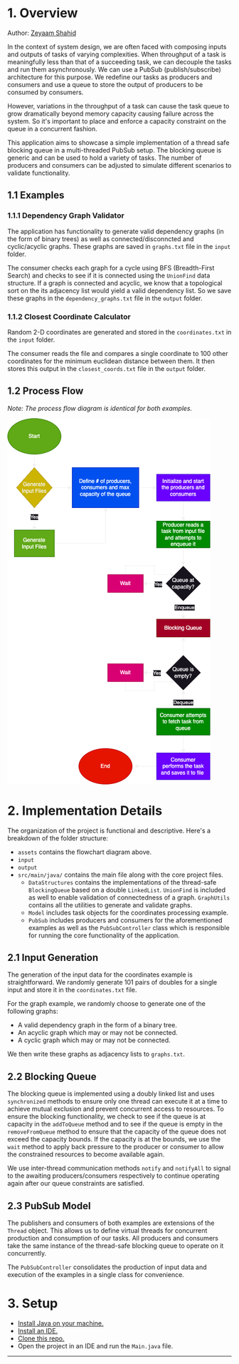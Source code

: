 # 1. Overview


Author: [Zeyaam Shahid](https://github.com/zeyaam)

In the context of system design, we are often faced with composing inputs and outputs of tasks of varying complexities. When throughput of a task is meaningfully less than that of a succeeding task, we can decouple the tasks and run them asynchronously. We can use a PubSub (publish/subscribe) architecture for this purpose. We redefine our tasks as producers and consumers and use a queue to store the output of producers to be consumed by consumers. 

However, variations in the throughput of a task can cause the task queue to grow dramatically beyond memory capacity causing failure across the system. So it's important to place and enforce a capacity constraint on the queue in a concurrent fashion.

This application aims to showcase a simple implementation of a thread safe blocking queue in a multi-threaded PubSub setup. The blocking queue is generic and can be used to hold a variety of tasks. The number of producers and consumers can be adjusted to simulate different scenarios to validate functionality.

## 1.1 Examples

### 1.1.1 Dependency Graph Validator

The application has functionality to generate valid dependency graphs (in the form of binary trees) as well as connected/disconncted and cyclic/acyclic graphs. These graphs are saved in `graphs.txt` file in the `input` folder.

The consumer checks each graph for a cycle using BFS (Breadth-First Search) and checks to see if it is connected using the `UnionFind` data structure. If a graph is connected and acyclic, we know that a topological sort on the its adjacency list would yield a valid dependency list. So we save these graphs in the `dependency_graphs.txt` file in the `output` folder.

### 1.1.2 Closest Coordinate Calculator

Random 2-D coordinates are generated and stored in the `coordinates.txt` in the `input` folder. 

The consumer reads the file and compares a single coordinate to 100 other coordinates for the minimum euclidean distance between them. It then stores this output in the `closest_coords.txt` file in the `output` folder.

## 1.2 Process Flow

_Note: The process flow diagram is identical for both examples._

![Process flowchart](./assets/flowchart.png)

# 2. Implementation Details

The organization of the project is functional and descriptive. Here's a breakdown of the folder structure:
- `assets` contains the flowchart diagram above.
- `input`
- `output`
- `src/main/java/` contains the main file along with the core project files.
    - `DataStructures` contains the implementations of the thread-safe `BlockingQueue` based on a double `LinkedList`. `UnionFind` is included as well to enable validation of connectedness of a graph. `GraphUtils` contains all the utilities to generate and validate graphs.
    - `Model` includes task objects for the coordinates processing example.
    - `PubSub` includes producers and consumers for the aforementioned examples as well as the `PubSubController` class which is responsible for running the core functionality of the application.

## 2.1 Input Generation

The generation of the input data for the coordinates example is straightforward. We randomly generate 101 pairs of doubles for a single input and store it in the `coordinates.txt` file.

For the graph example, we randomly choose to generate one of the following graphs:
- A valid dependency graph in the form of a binary tree.
- An acyclic graph which may or may not be connected.
- A cyclic graph which may or may not be connected.

We then write these graphs as adjacency lists to `graphs.txt`.

## 2.2 Blocking Queue

The blocking queue is implemented using a doubly linked list and uses `synchronized` methods to ensure only one thread can execute it at a time to achieve mutual exclusion and prevent concurrent access to resources. To ensure the blocking functionality, we check to see if the queue is at capacity in the `addToQueue` method and to see if the queue is empty in the `removeFromQueue` method to ensure that the capacity of the queue does not exceed the capacity bounds. If the capacity is at the bounds, we use the `wait` method to apply back pressure to the producer or consumer to allow the constrained resources to become available again.

We use inter-thread communication methods `notify` and `notifyAll` to signal to the awaiting producers/consumers respectively to continue operating again after our queue constraints are satisfied.

## 2.3 PubSub Model

The publishers and consumers of both examples are extensions of the `Thread` object. This allows us to define virtual threads for concurrent production and consumption of our tasks. All producers and consumers take the same instance of the thread-safe blocking queue to operate on it concurrently.

The `PubSubController` consolidates the production of input data and execution of the examples in a single class for convenience.

# 3. Setup

- [Install Java on your machine.](https://www.java.com/en/download/help/download_options.html)
- [Install an IDE.](https://www.jetbrains.com/idea/download/?section=mac)
- [Clone this repo.](https://github.com/zeyaam/PubSub-Blocking-Queue)
- Open the project in an IDE and run the `Main.java` file.

---

